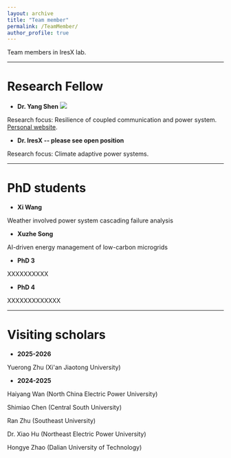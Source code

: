 ```yaml
---
layout: archive
title: "Team member"
permalink: /TeamMember/
author_profile: true
---
```

Team members in IresX lab.

---

# Research Fellow


* **Dr. Yang Shen**
![](images/500x300.png)

Research focus: Resilience of coupled communication and power system. [Personal website](https://scholar.google.com/citations?user=anzwlAMAAAAJ&hl=en).

* **Dr. IresX -- please see open position**

Research focus: Climate adaptive power systems.


---

# PhD students


* **Xi Wang**

Weather involved power system cascading failure analysis

* **Xuzhe Song**

AI-driven energy management of low-carbon microgrids

* **PhD 3**

XXXXXXXXXX

* **PhD 4**

XXXXXXXXXXXXX


---

# Visiting scholars 

* **2025-2026**

Yuerong Zhu (Xi'an Jiaotong University)

* **2024-2025**

Haiyang Wan (North China Electric Power University)

Shimiao Chen (Central South University)

Ran Zhu (Southeast University)

Dr. Xiao Hu (Northeast Electric Power University)

Hongye Zhao (Dalian University of Technology)
